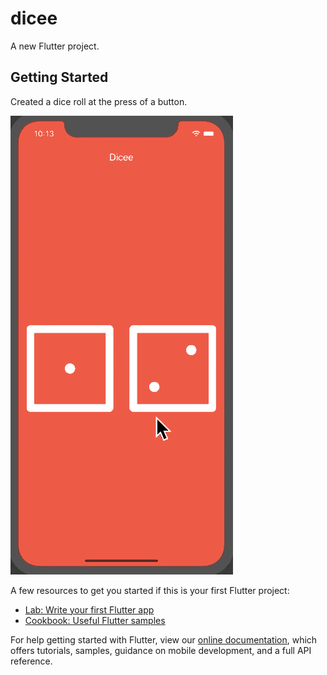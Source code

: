# dicee

A new Flutter project.

## Getting Started

Created a dice roll at the press of a button.

![dice demo](https://github.com/raj-prog/dicee/blob/master/img/dicee-demo.gif)

A few resources to get you started if this is your first Flutter project:

- [Lab: Write your first Flutter app](https://flutter.dev/docs/get-started/codelab)
- [Cookbook: Useful Flutter samples](https://flutter.dev/docs/cookbook)

For help getting started with Flutter, view our
[online documentation](https://flutter.dev/docs), which offers tutorials,
samples, guidance on mobile development, and a full API reference.
